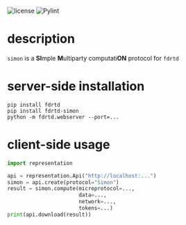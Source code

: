 ![license](https://img.shields.io/github/license/fdrtd/simon)
![Pylint](https://raw.githubusercontent.com/fdrtd/simon/main/.github/badges/pylint.svg)


# description

`simon` is a **SI**mple **M**ultiparty computati**ON** protocol for `fdrtd`

# server-side installation

    pip install fdrtd
    pip install fdrtd-simon
    python -m fdrtd.webserver --port=...

# client-side usage

```python
import representation

api = representation.Api("http://localhost:...")
simon = api.create(protocol="Simon")
result = simon.compute(microprotocol=...,
                       data=...,
                       network=...,
                       tokens=...)
print(api.download(result))
```
